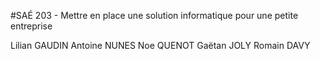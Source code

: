 #SAÉ 203 - Mettre en place une solution informatique pour une petite entreprise

Lilian GAUDIN Antoine NUNES Noe QUENOT Gaëtan JOLY Romain DAVY
